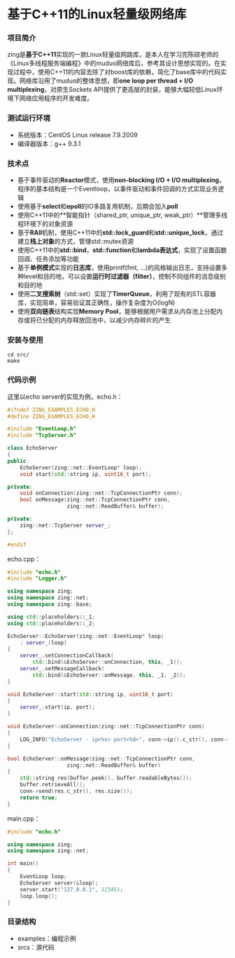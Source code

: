 # 基于C++11的Linux轻量级网络库

### 项目简介

zing是**基于C++11**实现的一款Linux轻量级网路库，是本人在学习完陈硕老师的《Linux多线程服务端编程》中的muduo网络库后，参考其设计思想实现的。在实现过程中，使用C++11的内容去除了对boost库的依赖，简化了base库中的代码实现。网络库沿用了muduo的整体思想，即**one loop per thread + I/O multiplexing**，对原生Sockets API提供了更高层的封装，能够大幅较低Linux环境下网络应用程序的开发难度。

### 测试运行环境

- 系统版本：CentOS Linux release 7.9.2009 
- 编译器版本：g++ 9.3.1

### 技术点

- 基于事件驱动的**Reactor**模式，使用**non-blocking I/O + I/O multiplexing**，程序的基本结构是一个Eventloop，以事件驱动和事件回调的方式实现业务逻辑
- 使用基于**select**和**epoll**的IO多路复用机制，后期会加入**poll**
- 使用C++11中的**智能指针（shared_ptr, unique_ptr, weak_ptr）**管理多线程环境下的对象资源
- 基于**RAII**机制，使用C++11中的**std::lock_guard**和**std::unique_lock**，通过建立**栈上对象**的方式，管理std::mutex资源
- 使用C++11中的**std::bind**，**std::function**和**lambda表达式**，实现了设置函数回调、任务添加等功能
- 基于**单例模式**实现的**日志库**，使用printf(fmt, ...)的风格输出日志，支持设置多种level和目的地，可以设置**运行时过滤器（filter）**，控制不同组件的消息级别和目的地
- 使用**二叉搜索树**（std::set）实现了**TimerQueue**，利用了现有的STL容器库，实现简单，容易验证其正确性，操作复杂度为O(logN)
- 使用**双向链表**结构实现**Memory Pool**，能够根据用户需求从内存池上分配内存或将已分配的内存释放回池中，以减少内存碎片的产生

### 安装与使用

```shell
cd src/
make
```

### 代码示例

这里以echo server的实现为例，echo.h：

```cpp
#ifndef ZING_EXAMPLES_ECHO_H
#define ZING_EXAMPLES_ECHO_H

#include "EventLoop.h"
#include "TcpServer.h"

class EchoServer
{
public:
	EchoServer(zing::net::EventLoop* loop);
	void start(std::string ip, uint16_t port);

private:
	void onConnection(zing::net::TcpConnectionPtr conn);
	bool onMessage(zing::net::TcpConnectionPtr conn,
                   zing::net::ReadBuffer& buffer);

private:
	zing::net::TcpServer server_;
};

#endif
```

echo.cpp：

```cpp
#include "echo.h"
#include "Logger.h"

using namespace zing;
using namespace zing::net;
using namespace zing::base;

using std::placeholders::_1;
using std::placeholders::_2;

EchoServer::EchoServer(zing::net::EventLoop* loop)
	: server_(loop)
{
	server_.setConnectionCallback(
		std::bind(&EchoServer::onConnection, this, _1));
	server_.setMessageCallback(
		std::bind(&EchoServer::onMessage, this, _1, _2));
}

void EchoServer::start(std::string ip, uint16_t port)
{
	server_.start(ip, port);
}

void EchoServer::onConnection(zing::net::TcpConnectionPtr conn)
{
	LOG_INFO("EchoServer - ip<%s> port<%d>", conn->ip().c_str(), conn->port());
}

bool EchoServer::onMessage(zing::net::TcpConnectionPtr conn,
                   zing::net::ReadBuffer& buffer)
{
	std::string res(buffer.peek(), buffer.readableBytes());
	buffer.retrieveAll();
	conn->send(res.c_str(), res.size());
	return true;
}
```

main.cpp：

```cpp
#include "echo.h"

using namespace zing;
using namespace zing::net;

int main()
{
	EventLoop loop;
	EchoServer server(&loop);
	server.start("127.0.0.1", 12345);
	loop.loop();
}
```

### 目录结构

- examples：编程示例
- srcs：源代码
